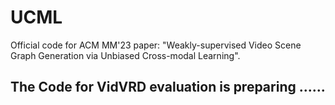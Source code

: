 # UCML
Official code for ACM MM'23 paper: "Weakly-supervised Video Scene Graph Generation via Unbiased Cross-modal Learning".

## The Code for VidVRD evaluation is preparing ......
